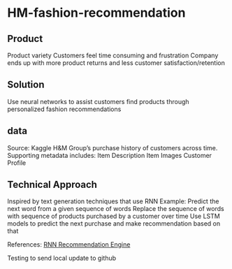 # HM-fashion-recommendation

## Product
Product variety
Customers feel time consuming and frustration
Company ends up with more product returns and less customer satisfaction/retention

## Solution
Use neural networks to assist customers find products through personalized fashion recommendations

## data
Source: Kaggle
H&M Group’s purchase history of customers across time.
Supporting metadata includes:
Item Description
Item Images
Customer Profile


## Technical Approach
Inspired by text generation techniques that use RNN
Example: Predict the next word from a given sequence of words
Replace the sequence of words with sequence of products purchased by a customer over time
Use LSTM models to predict the next purchase and make recommendation based on that


References:
[RNN Recommendation Engine](https://medium.com/decathlontechnology/building-a-rnn-recommendation-engine-with-tensorflow-505644aa9ff3)

Testing to send local update to github


